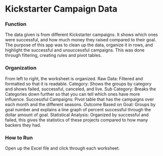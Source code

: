 # Kickstarter Campaign Data
### Function
The data given is from different Kickstarter campaigns. It shows which ones were successful, and how much money they raised compared to their goal. 
The purpose of this app was to clean up the data, organize it in rows, and highlight the successful and unsuccessful campaigns. This was done through filtering, creating rules and pivot tables. 
### Organization
From left to right, the worksheet is organized. 
Raw Data:  Filtered and formatted so that it is readable. 
Category: Shows the groups by category and shows failed, successful, canceled, and live. 
Sub Category: Breaks the Categories down further so that you can tell which ones have more influence. 
Successful Campaigns: Pivot table that has the campaigns over each month and the different seasons.
Outcome Based on Goal: Groups by goal number and explains a line graph of percent successful through the dollar amount of goal. 
Statistical Analysis: Organized by successful and failed, this gives the statistics of these projects compared to how many backers they had.  
### How to Run
Open up the Excel file and click through each worksheet. 
